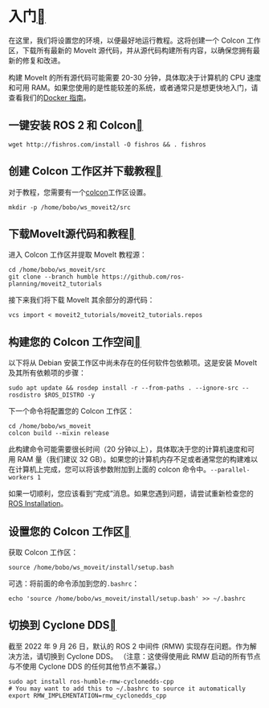 

# 入门[](https://moveit.picknik.ai/humble/doc/tutorials/getting_started/getting_started.html#getting-started)

在这里，我们将设置您的环境，以便最好地运行教程。这将创建一个 Colcon 工作区，下载所有最新的 MoveIt 源代码，并从源代码构建所有内容，以确保您拥有最新的修复和改进。

构建 MoveIt 的所有源代码可能需要 20-30 分钟，具体取决于计算机的 CPU 速度和可用 RAM。如果您使用的是性能较差的系统，或者通常只是想更快地入门，请查看我们的[Docker 指南](https://moveit.picknik.ai/humble/doc/how_to_guides/how_to_setup_docker_containers_in_ubuntu.html)。

## 一键安装 ROS 2 和 Colcon[](https://moveit.picknik.ai/humble/doc/tutorials/getting_started/getting_started.html#install-ros-2-and-colcon)

```
wget http://fishros.com/install -O fishros && . fishros
```



## 创建 Colcon 工作区并下载教程[](https://moveit.picknik.ai/humble/doc/tutorials/getting_started/getting_started.html#create-a-colcon-workspace-and-download-tutorials)

对于教程，您需要有一个[colcon](https://docs.ros.org/en/rolling/Tutorials/Colcon-Tutorial.html#install-colcon)工作区设置。

```
mkdir -p /home/bobo/ws_moveit2/src
```



## 下载MoveIt源代码和教程[](https://moveit.picknik.ai/humble/doc/tutorials/getting_started/getting_started.html#download-source-code-of-moveit-and-the-tutorials)

进入 Colcon 工作区并提取 MoveIt 教程源：

```
cd /home/bobo/ws_moveit/src
git clone --branch humble https://github.com/ros-planning/moveit2_tutorials
```



接下来我们将下载 MoveIt 其余部分的源代码：

```
vcs import < moveit2_tutorials/moveit2_tutorials.repos
```



## 构建您的 Colcon 工作空间[](https://moveit.picknik.ai/humble/doc/tutorials/getting_started/getting_started.html#build-your-colcon-workspace)

以下将从 Debian 安装工作区中尚未存在的任何软件包依赖项。这是安装 MoveIt 及其所有依赖项的步骤：

```
sudo apt update && rosdep install -r --from-paths . --ignore-src --rosdistro $ROS_DISTRO -y
```



下一个命令将配置您的 Colcon 工作区：

```
cd /home/bobo/ws_moveit
colcon build --mixin release
```



此构建命令可能需要很长时间（20 分钟以上），具体取决于您的计算机速度和可用 RAM 量（我们建议 32 GB）。如果您的计算机内存不足或者通常您的构建难以在计算机上完成，您可以将该参数附加到上面的 colcon 命令中。`--parallel-workers 1`

如果一切顺利，您应该看到“完成”消息。如果您遇到问题，请尝试重新检查您的[ROS Installation](https://docs.ros.org/en/humble/Installation.html)。

## 设置您的 Colcon 工作区[](https://moveit.picknik.ai/humble/doc/tutorials/getting_started/getting_started.html#setup-your-colcon-workspace)

获取 Colcon 工作区：

```
source /home/bobo/ws_moveit/install/setup.bash
```



可选：将前面的命令添加到您的`.bashrc`：

```
echo 'source /home/bobo/ws_moveit/install/setup.bash' >> ~/.bashrc
```





## 切换到 Cyclone DDS[](https://moveit.picknik.ai/humble/doc/tutorials/getting_started/getting_started.html#switch-to-cyclone-dds)

截至 2022 年 9 月 26 日，默认的 ROS 2 中间件 (RMW) 实现存在问题。作为解决方法，请切换到 Cyclone DDS。 （注意：这使得使用此 RMW 启动的所有节点与不使用 Cyclone DDS 的任何其他节点不兼容。）

```
sudo apt install ros-humble-rmw-cyclonedds-cpp
# You may want to add this to ~/.bashrc to source it automatically
export RMW_IMPLEMENTATION=rmw_cyclonedds_cpp
```